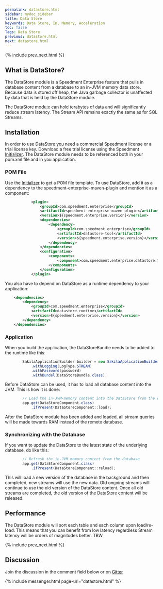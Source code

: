 ```yaml
---
permalink: datastore.html
sidebar: mydoc_sidebar
title: Data Store
keywords: Data Store, In, Memory, Acceleration
toc: false
Tags: Data Store
previous: datastore.html
next: datastore.html
---
```


{% include prev_next.html %}

## What is DataStore?

The DataStore module is a Speedment Enterprise feature that pulls in database content from a database to an in-JVM memory data store. Because data is stored off heap, the Java garbage collector is unaffected by data that is held by the DataStore module.

The DataStore modu;e can hold terabytes of data and will significantly reduce stream latency. The Stream API remains exactly the same as for SQL Streams.


## Installation
In order to use DataStore you need a commercial Speedment license or a trial license key. Download a free trial license using the Speedment [Initializer](https://www.speedment.com/initializer/).
The DataStore module needs to be referenced both in your pom.xml file and in you application.

### POM File
Use the [Initializer](https://www.speedment.com/initializer/) to get a POM file template. To use DataStore, add it as a dependency to the speedment-enterprise-maven-plugin and mention it as a component:
``` xml
            <plugin>
                <groupId>com.speedment.enterprise</groupId>
                <artifactId>speedment-enterprise-maven-plugin</artifactId>
                <version>${speedment.enterprise.version}</version>
                <dependencies>
                    <dependency>
                        <groupId>com.speedment.enterprise</groupId>
                        <artifactId>datastore-tool</artifactId>
                        <version>${speedment.enterprise.version}</version>
                    </dependency>
                </dependencies> 
                <configuration>
                    <components>
                        <component>com.speedment.enterprise.datastore.tool.DataStoreToolBundle</component>
                    </components>
                </configuration>
            </plugin>
```
You also have to depend on DataStore as a runtime dependency to your application:
``` xml
    <dependencies>
        <dependency>
            <groupId>com.speedment.enterprise</groupId>
            <artifactId>datastore-runtime</artifactId>
            <version>${speedment.enterprise.version}</version>
        </dependency>
    </dependencies>
```



### Application
When you build the application, the DataStoreBundle needs to be added to the runtime like this:
``` java
        SakilaApplicationBuilder builder = new SakilaApplicationBuilder()
            .withLogging(LogType.STREAM)
            .withPassword(password)
            .withBundel(DataStoreBundle.class);
```
Before DataStore can be used, it has to load all database content into the JVM. This is how it is done:
``` java
        // Load the in-JVM-memory content into the DataStore from the database
        app.get(DataStoreComponent.class)
            .ifPresent(DataStoreComponent::load);
```
After the DataStore module has been added and loaded, all stream queries will be made towards RAM instead of the remote database.

### Synchronizing with the Database
If you want to update the DataStore to the latest state of the underlying database, do like this:
``` java
        // Refresh the in-JVM-memory content from the database
        app.get(DataStoreComponent.class)
            .ifPresent(DataStoreComponent::reload);
```
This will load a new version of the database in the background and then completed, new streams will use the new data. Old ongoing streams will continue to use the old version of the DataStore content. Once all old streams are completed, the old version of the DataStore content will be released.


## Performance
The DataStore module will sort each table and each column upon load/re-load. This means that you can benefit from low latency regardless
Stream latency will be orders of magnitudes better. TBW

{% include prev_next.html %}

## Discussion
Join the discussion in the comment field below or on [Gitter](https://gitter.im/speedment/speedment)

{% include messenger.html page-url="datastore.html" %}